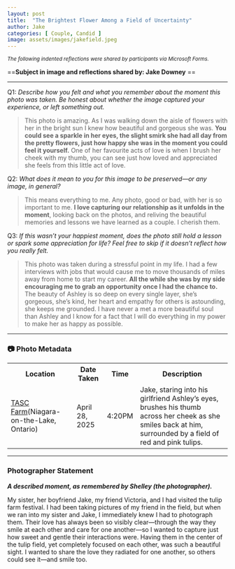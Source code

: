 ```yaml
---
layout: post
title:  "The Brightest Flower Among a Field of Uncertainty"
author: Jake
categories: [ Couple, Candid ]
image: assets/images/jakefield.jpeg
---
```


<small><em>The following indented reflections were shared by participants via Microsoft Forms.</em></small>

==**Subject in image and reflections shared by: Jake Downey** ==

***

Q1: *Describe how you felt and what you remember about the moment this photo was taken. Be honest about whether the image captured your experience, or left something out.*

> This photo is amazing. As I was walking down the aisle of flowers with her in the bright sun I knew how beautiful and gorgeous she was. **You could see a sparkle in her eyes, the slight smirk she had all day from the pretty flowers, just how happy she was in the moment you could feel it yourself.** One of her favourite acts of love is when I brush her cheek with my thumb, you can see just how loved and appreciated she feels from this little act of love.

Q2: *What does it mean to you for this image to be preserved—or any image, in general?*

> This means everything to me. Any photo, good or bad, with her is so important to me. **I love capturing our relationship as it unfolds in the moment**, looking back on the photos, and reliving the beautiful memories and lessons we have learned as a couple. I cherish them.

Q3: *If this wasn’t your happiest moment, does the photo still hold a lesson or spark some appreciation for life? Feel free to skip if it doesn’t reflect how you really felt.*

<!--more-->
> This photo was taken during a stressful point in my life. I had a few interviews with jobs that would cause me to move thousands of miles away from home to start my career. **All the while she was by my side encouraging me to grab an opportunity once I had the chance to.** The beauty of Ashley is so deep on every single layer, she’s gorgeous, she’s kind, her heart and empathy for others is astounding, she keeps me grounded. I have never a met a more beautiful soul than Ashley and I know for a fact that I will do everything in my power to make her as happy as possible.

***

### 📷 Photo Metadata

<table>
    <tr>
        <th>Location</th>
        <th>Date Taken</th>
        <th>Time</th>
        <th>Description</th>
    </tr>
    <tr>
        <td><a href = "https://tascllc.com/en/tulip-pick-farm-buy?plan=26&utm_source=gmb&utm_medium=organic"> TASC Farm</a>(Niagara-on-the-Lake, Ontario)</td>
        <td>April 28, 2025</td>
        <td>4:20PM</td>
        <td>Jake, staring into his girlfriend Ashley’s eyes, brushes his thumb across her cheek as she smiles back at him, surrounded by a field of red and pink tulips.</td>
    </tr>
</table>

***

### Photographer Statement
***A described moment, as remembered by Shelley (the photographer).***

My sister, her boyfriend Jake, my friend Victoria, and I had visited the tulip farm festival. I had been taking pictures of my friend in the field, but when we ran into my sister and Jake, I immediately knew I had to photograph them. Their love has always been so visibly clear—through the way they smile at each other and care for one another—so I wanted to capture just how sweet and gentle their interactions were. Having them in the center of the tulip field, yet completely focused on each other, was such a beautiful sight. I wanted to share the love they radiated for one another, so others could see it—and smile too.